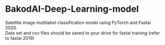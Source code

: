 # BakodAI-Deep-Learning-model
Satellite image multilabel classification model using PyTorch and Fastai 2020.                                                                                         
Data set and csv files should be saved to your drive for fastai training (refer to fastai 2019)
